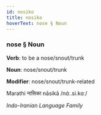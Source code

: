 ```yaml
---
id: nosiko
title: nosiko
hoverText: nose § Noun
---
```


### nose § Noun

**Verb**: to be a nose/snout/trunk

**Noun**: nose/snout/trunk

**Modifier**: nose/snout/trunk-related

Marathi नासिका nāsikā /nɑ́ː.si.kɑː/

*Indo-Iranian Language Family*